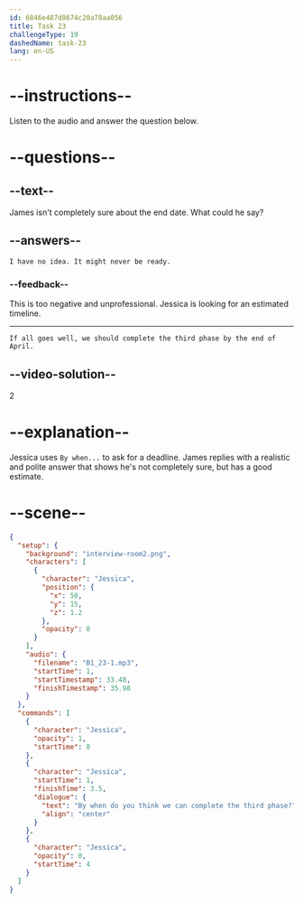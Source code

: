 ```yaml
---
id: 6846e487d8674c20a78aa056
title: Task 23
challengeType: 19
dashedName: task-23
lang: en-US
---
```


<!-- (audio) Jessica: By when do you think we can complete the third phase? -->

<!-- SPEAKING -->

# --instructions--

Listen to the audio and answer the question below.

# --questions--

## --text--

James isn't completely sure about the end date. What could he say?

## --answers--

`I have no idea. It might never be ready.`

### --feedback--

This is too negative and unprofessional. Jessica is looking for an estimated timeline.

---

`If all goes well, we should complete the third phase by the end of April.`

## --video-solution--

2

# --explanation--

Jessica uses `By when...` to ask for a deadline. James replies with a realistic and polite answer that shows he's not completely sure, but has a good estimate.

# --scene--

```json
{
  "setup": {
    "background": "interview-room2.png",
    "characters": [
      {
        "character": "Jessica",
        "position": {
          "x": 50,
          "y": 15,
          "z": 1.2
        },
        "opacity": 0
      }
    ],
    "audio": {
      "filename": "B1_23-1.mp3",
      "startTime": 1,
      "startTimestamp": 33.48,
      "finishTimestamp": 35.98
    }
  },
  "commands": [
    {
      "character": "Jessica",
      "opacity": 1,
      "startTime": 0
    },
    {
      "character": "Jessica",
      "startTime": 1,
      "finishTime": 3.5,
      "dialogue": {
        "text": "By when do you think we can complete the third phase?",
        "align": "center"
      }
    },
    {
      "character": "Jessica",
      "opacity": 0,
      "startTime": 4
    }
  ]
}
```
